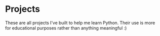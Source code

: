 # Projects

These are all projects I've built to help me learn Python. Their use is more for educational purposes rather than anything meaningful :)
